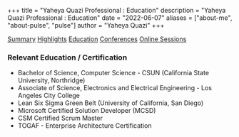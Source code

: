 +++
title = "Yaheya Quazi Professional : Education"
description = "Yaheya Quazi Professional : Education"
date = "2022-06-07"
aliases = ["about-me", "about-pulse", "pulse"]
author = "Yaheya Quazi"
+++

<a href="/yaheya/" class="btn btn-info" role="button">Summary</a> <a href="/highlights/" class="btn btn-success" role="button">Highlights</a> <a href="/education/" class="btn btn-warning.disabled" role="button">Education</a> <a href="/conferences/" class="btn btn-secondary" role="button">Conferences</a> <a href="/onlinesessions/" class="btn btn-danger" role="button">Online Sessions</a>

### Relevant Education / Certification

* Bachelor of Science, Computer Science - CSUN (California State University, Northridge)
* Associate of Science, Electronics and Electrical Engineering - Los Angeles City College
* Lean Six Sigma Green Belt (University of California, San Diego)
* Microsoft Certified Solution Developer (MCSD)
* CSM Certified Scrum Master
* TOGAF - Enterprise Architecture Certification

